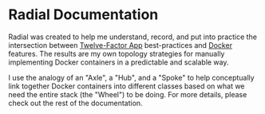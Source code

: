 # Radial Documentation

Radial was created to help me understand, record, and put into practice the
intersection between [Twelve-Factor App](http://12factor.net) best-practices and
[Docker](http://docker.io) features. The results are my own topology strategies
for manually implementing Docker containers in a predictable and scalable way.

I use the analogy of an "Axle", a "Hub", and a "Spoke" to help conceptually link
together Docker containers into different classes based on what we need the
entire stack (the "Wheel") to be doing. For more details, please check out the
rest of the documentation.
